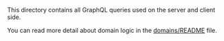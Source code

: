 This directory contains all GraphQL queries used on the server and client side. 

You can read more detail about domain logic in the [domains/README](../../README.md) file.
